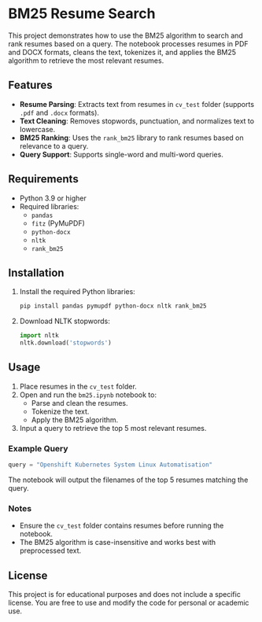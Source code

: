# BM25 Resume Search

This project demonstrates how to use the BM25 algorithm to search and rank resumes based on a query. The notebook processes resumes in PDF and DOCX formats, cleans the text, tokenizes it, and applies the BM25 algorithm to retrieve the most relevant resumes.

## Features

- **Resume Parsing**: Extracts text from resumes in `cv_test` folder (supports `.pdf` and `.docx` formats).
- **Text Cleaning**: Removes stopwords, punctuation, and normalizes text to lowercase.
- **BM25 Ranking**: Uses the `rank_bm25` library to rank resumes based on relevance to a query.
- **Query Support**: Supports single-word and multi-word queries.

## Requirements

- Python 3.9 or higher
- Required libraries:
  - `pandas`
  - `fitz` (PyMuPDF)
  - `python-docx`
  - `nltk`
  - `rank_bm25`

## Installation

1. Install the required Python libraries:
   ```bash
   pip install pandas pymupdf python-docx nltk rank_bm25
   ```

2. Download NLTK stopwords:
   ```python
   import nltk
   nltk.download('stopwords')
   ```

## Usage

1. Place resumes in the `cv_test` folder.
2. Open and run the `bm25.ipynb` notebook to:
   - Parse and clean the resumes.
   - Tokenize the text.
   - Apply the BM25 algorithm.
3. Input a query to retrieve the top 5 most relevant resumes.

### Example Query

```python
query = "Openshift Kubernetes System Linux Automatisation"
```

The notebook will output the filenames of the top 5 resumes matching the query.

### Notes

- Ensure the `cv_test` folder contains resumes before running the notebook.
- The BM25 algorithm is case-insensitive and works best with preprocessed text.

## License

This project is for educational purposes and does not include a specific license. You are free to use and modify the code for personal or academic use.